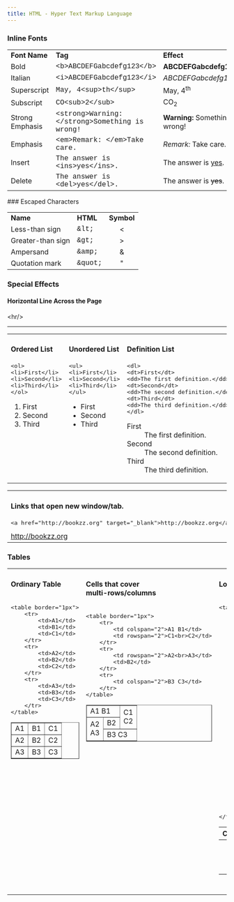 ```yaml
---
title: HTML - Hyper Text Markup Language
---
```


### Inline Fonts

<table class="list">
<tbody>
<tr>
<td><b>Font Name</b></td>
<td><b>Tag</b></td>
<td><b>Effect</b></td>
</tr>
<tr>
<td>Bold</td>
<td><font face="Courier">&lt;b&gt;ABCDEFGabcdefg123&lt;/b&gt;</font></td>
<td><b>ABCDEFGabcdefg123</b></td>
</tr>
<tr>
<td>Italian</td>
<td><font face="Courier">&lt;i&gt;ABCDEFGabcdefg123&lt;/i&gt;</font></td>
<td><i>ABCDEFGabcdefg123</i></td>
</tr>
<tr>
<td>Superscript</td>
<td><font face="Courier">May, 4&lt;sup&gt;th&lt;/sup&gt;</font></td>
<td>May, 4<sup>th</sup></td>
</tr>
<tr>
<td>Subscript</td>
<td><font face="Courier">CO&lt;sub&gt;2&lt;/sub&gt;</font></td>
<td>CO<sub>2</sub></td>
</tr>
<td>Strong Emphasis</td>
<td><font face="Courier">&lt;strong&gt;Warning: &lt;/strong&gt;Something is wrong!</font></td>
<td><strong>Warning: </strong>Something is wrong!</td>
</tr>
<tr>
<td>Emphasis</td>
<td><font face="Courier">&lt;em&gt;Remark: &lt;/em&gt;Take care.</font></td>
<td><em>Remark: </em>Take care.</td>
</tr>
<tr>
<td>Insert</td>
<td><font face="Courier">The answer is &lt;ins&gt;yes&lt;/ins&gt;.</font></td>
<td>The answer is <ins>yes</ins>.</td>
</tr>
<tr>
<td>Delete</td>
<td><font face="Courier">The answer is &lt;del&gt;yes&lt;/del&gt;.</font></td>
<td>The answer is <del>yes</del>.</td>
</tr>
</tbody>
</table>
### Escaped Characters

<table width="100%">
<tr>
<td><b>Name</b></td>
<td><b>HTML</b></td>
<td align="center"><b>Symbol</b></td>
</tr>
<tr>
<td>Less-than sign</td>
<td><font face="Courier">&amp;lt;</font></td>
<td align="center">&lt;</td>
</tr>
<tr>
<td>Greater-than sign</td>
<td><font face="Courier">&amp;gt;</font></td>
<td align="center">&gt;</td>
</tr>
<tr>
<td>Ampersand</td>
<td><font face="Courier">&amp;amp;</font></td>
<td align="center">&amp;</td>
</tr>
<tr>
<td>Quotation mark</td>
<td><font face="Courier">&amp;quot;</font></td>
<td align="center">&quot;</td>
</tr>
</table>

### Special Effects

#### Horizontal Line Across the Page

&lt;hr/&gt;

------------------------------------------------------------------------

<table width="100%">
<tbody>
<tr>
<td valign="top">
<h4>Ordered List</h4> <xmp><ol>
<li>First</li>
<li>Second</li>
<li>Third</li>
</ol>
</xmp><ol>
<li>First</li>
<li>Second</li>
<li>Third</li>
</ol>
</td>

<td valign="top">
<h4>Unordered List</h4> <xmp><ul>
<li>First</li>
<li>Second</li>
<li>Third</li>
</ul>
</xmp><ul>
<li>First</li>
<li>Second</li>
<li>Third</li>
</ul>
</td>

<td valign="top">
<h4>Definition List</h4> <xmp><dl>
<dt>First</dt>
<dd>The first definition.</dd>
<dt>Second</dt>
<dd>The second definition.</dd>
<dt>Third</dt>
<dd>The third definition.</dd>
</dl>
</xmp>
<dl>
<dt>First</dt>
<dd>The first definition.</dd>
<dt>Second</dt>
<dd>The second definition.</dd>
<dt>Third</dt>
<dd>The third definition.</dd>
</dl>
</td>

</tr>
</tbody>
</table>

<table>
<tr>

<td>
<h4>Links that open new window/tab.</h4><xmp><a href="http://bookzz.org" target="_blank">http://bookzz.org</a>
</xmp>
<a href="http://bookzz.org" target="_blank">http://bookzz.org</a>
</td>
</tr>
</table>

### Tables

<table class="list">
<tr>

<td valign="top">
<h4>Ordinary Table</h4>
<xmp>
<table border="1px">
    <tr>
        <td>A1</td>
        <td>B1</td>
        <td>C1</td>
    </tr>
    <tr>
        <td>A2</td>
        <td>B2</td>
        <td>C2</td>
    </tr>
    <tr>
        <td>A3</td>
        <td>B3</td>
        <td>C3</td>
    </tr>
</table>
</xmp>
<table border="1px">
    <tr>
        <td>A1</td>
        <td>B1</td>
        <td>C1</td>
    </tr>
    <tr>
        <td>A2</td>
        <td>B2</td>
        <td>C2</td>
    </tr>
    <tr>
        <td>A3</td>
        <td>B3</td>
        <td>C3</td>
    </tr>
</table>
</td>

<td valign="top">
<h4>Cells that cover <br>multi-rows/columns</h4>
<xmp>
<table border="1px">
    <tr>
        <td colspan="2">A1 B1</td>
        <td rowspan="2">C1<br>C2</td>
    </tr>
    <tr>
        <td rowspan="2">A2<br>A3</td>
        <td>B2</td>
    </tr>
    <tr>
        <td colspan="2">B3 C3</td>
    </tr>
</table>
</xmp>
<table border="1px">
    <tr>
        <td colspan="2">A1 B1</td>
        <td rowspan="2">C1<br>C2</td>
    </tr>
    <tr>
        <td rowspan="2">A2<br>A3</td>
        <td>B2</td>
    </tr>
    <tr>
        <td colspan="2">B3 C3</td>
    </tr>
</table>
</td>

<td valign="top">
<h4>Long Table</h4>
<xmp>
<table class="list">
    <thead>
        <tr>
            <th align="center">Column A</th>
            <th align="center">Column B</th>
            <th align="center">Column C</th>
        </tr>
    </thead>
    <tbody>
        <tr>
            <td align="center">A1</td>
            <td align="center">B1</td>
            <td align="center">C1</td>
        </tr>
        <tr>
            <td align="center">A2</td>
            <td align="center">B2</td>
            <td align="center">C2</td>
        </tr>
        <tr>
            <td align="center">A3</td>
            <td align="center">B3</td>
            <td align="center">C3</td>
        </tr>
    </tbody>
    <tfoot>
        <tr>
            <td align="center">A</td>
            <td align="center">B</td>
            <td align="center">C</td>
        </tr>
    </tfoot>
</table>
</xmp>
<table class="list">
    <thead>
        <tr>
            <th align="center">Column A</th>
            <th align="center">Column B</th>
            <th align="center">Column C</th>
        </tr>
    </thead>
    <tbody>
        <tr>
            <td align="center">A1</td>
            <td align="center">B1</td>
            <td align="center">C1</td>
        </tr>
        <tr>
            <td align="center">A2</td>
            <td align="center">B2</td>
            <td align="center">C2</td>
        </tr>
        <tr>
            <td align="center">A3</td>
            <td align="center">B3</td>
            <td align="center">C3</td>
        </tr>
    </tbody>
    <tfoot>
        <tr>
            <td align="center">A</td>
            <td align="center">B</td>
            <td align="center">C</td>
        </tr>
    </tfoot>
</table>
</td>

</tr>
</table>
